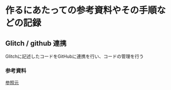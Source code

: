 # 作るにあたっての参考資料やその手順などの記録

## Glitch / github 連携
Glitchに記述したコードをGitHubに連携を行い、コードの管理を行う
### 参考資料
[参照元](https://scrapbox.io/discordjs-japan/Glitch%E3%81%8B%E3%82%89GitHub%E3%81%AB%E3%82%BD%E3%83%BC%E3%82%B9%E3%82%B3%E3%83%BC%E3%83%89%E3%82%92%E3%82%A8%E3%82%AF%E3%82%B9%E3%83%9D%E3%83%BC%E3%83%88%E3%81%99%E3%82%8B%E6%96%B9%E6%B3%95 "GlitchからGitHubにソースコードをエクスポートする方法")

